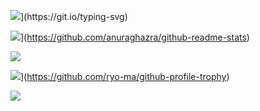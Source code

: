 ![](https://readme-typing-svg.demolab.com/?lines=Welcome+to+my+Profile;Have+Fun+!)](https://git.io/typing-svg)

![](https://github-readme-stats.vercel.app/api?username=spyhimself)](https://github.com/anuraghazra/github-readme-stats)

![](https://readme-jokes.vercel.app/api)

![](https://github-profile-trophy.vercel.app/?username=ryo-ma&theme=onedark)](https://github.com/ryo-ma/github-profile-trophy)

![](http://github-profile-summary-cards.vercel.app/api/cards/profile-details?username=spyhimself&theme=radical)
